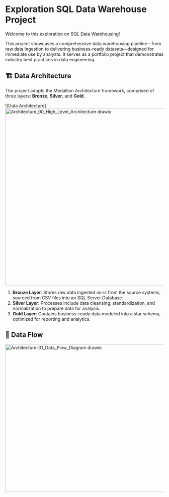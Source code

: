 # Exploration SQL Data Warehouse Project

Welcome to this exploration on SQL Data Warehousing!

This project showcases a comprehensive data warehousing pipeline—from raw data ingestion to delivering business-ready datasets—designed for immediate use by analysts. It serves as a portfolio project that demonstrates industry best practices in data engineering.

## 🏗️ Data Architecture

The project adopts the Medallion Architecture framework, comprised of three layers: **Bronze**, **Silver**, and **Gold**.

![Data Architecture]
<img width="953" height="564" alt="Architecture_00_High_Level_Architecture drawio" src="https://github.com/user-attachments/assets/812963c5-70fd-49d9-b437-009bf1f5c302" />


1. **Bronze Layer**: Stores raw data ingested as-is from the source systems, sourced from CSV files into an SQL Server Database.
2. **Silver Layer**: Processes include data cleansing, standardization, and normalization to prepare data for analysis.
3. **Gold Layer**: Contains business-ready data modeled into a star schema, optimized for reporting and analytics.

## 🔄 Data Flow
<img width="851" height="471" alt="Architecture-01_Data_Flow_Diagram drawio" src="https://github.com/user-attachments/assets/7b312c23-61cc-4b97-b65b-1b8563fc498b" />

